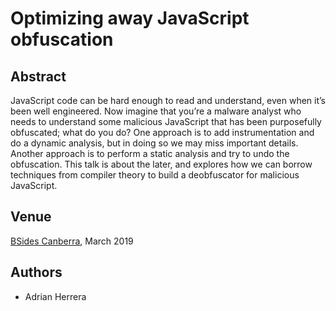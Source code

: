 # Optimizing away JavaScript obfuscation

## Abstract

JavaScript code can be hard enough to read and understand, even when it’s been
well engineered. Now imagine that you’re a malware analyst who needs to
understand some malicious JavaScript that has been purposefully obfuscated;
what do you do? One approach is to add instrumentation and do a dynamic
analysis, but in doing so we may miss important details. Another approach is to
perform a static analysis and try to undo the obfuscation. This talk is about
the later, and explores how we can borrow techniques from compiler theory to
build a deobfuscator for malicious JavaScript.

## Venue

[BSides Canberra](https://www.bsidesau.com.au/), March 2019

## Authors

* Adrian Herrera
